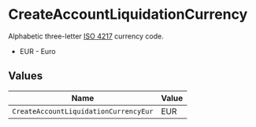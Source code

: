 # CreateAccountLiquidationCurrency

Alphabetic three-letter [ISO 4217](https://en.wikipedia.org/wiki/ISO_4217) currency code.
* EUR - Euro


## Values

| Name                                  | Value                                 |
| ------------------------------------- | ------------------------------------- |
| `CreateAccountLiquidationCurrencyEur` | EUR                                   |